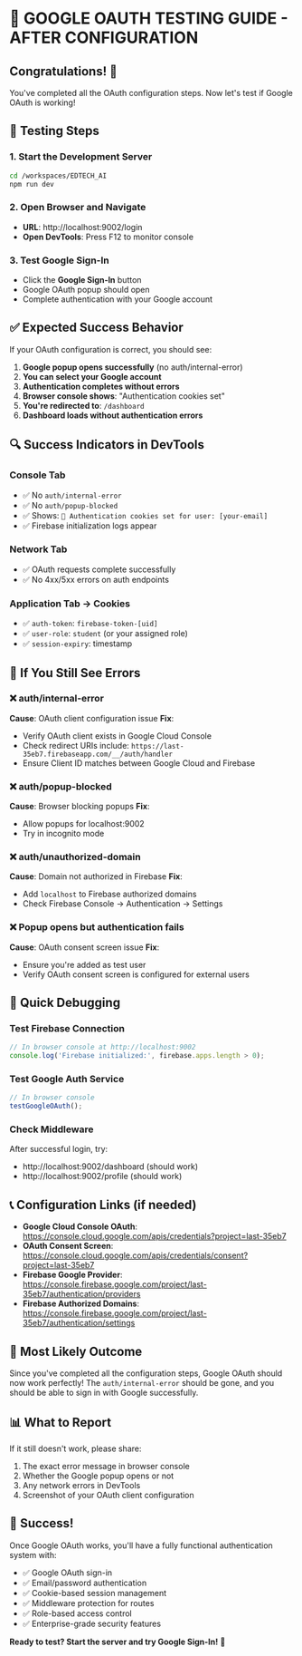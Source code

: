 # 🎉 GOOGLE OAUTH TESTING GUIDE - AFTER CONFIGURATION

## Congratulations! 🎊

You've completed all the OAuth configuration steps. Now let's test if Google OAuth is working!

## 🚀 Testing Steps

### 1. Start the Development Server
```bash
cd /workspaces/EDTECH_AI
npm run dev
```

### 2. Open Browser and Navigate
- **URL**: http://localhost:9002/login
- **Open DevTools**: Press F12 to monitor console

### 3. Test Google Sign-In
- Click the **Google Sign-In** button
- Google OAuth popup should open
- Complete authentication with your Google account

## ✅ Expected Success Behavior

If your OAuth configuration is correct, you should see:

1. **Google popup opens successfully** (no auth/internal-error)
2. **You can select your Google account**
3. **Authentication completes without errors**
4. **Browser console shows**: "Authentication cookies set"
5. **You're redirected to**: `/dashboard`
6. **Dashboard loads without authentication errors**

## 🔍 Success Indicators in DevTools

### Console Tab
- ✅ No `auth/internal-error`
- ✅ No `auth/popup-blocked`
- ✅ Shows: `🍪 Authentication cookies set for user: [your-email]`
- ✅ Firebase initialization logs appear

### Network Tab
- ✅ OAuth requests complete successfully
- ✅ No 4xx/5xx errors on auth endpoints

### Application Tab → Cookies
- ✅ `auth-token`: `firebase-token-[uid]`
- ✅ `user-role`: `student` (or your assigned role)
- ✅ `session-expiry`: timestamp

## 🚨 If You Still See Errors

### ❌ auth/internal-error
**Cause**: OAuth client configuration issue
**Fix**: 
- Verify OAuth client exists in Google Cloud Console
- Check redirect URIs include: `https://last-35eb7.firebaseapp.com/__/auth/handler`
- Ensure Client ID matches between Google Cloud and Firebase

### ❌ auth/popup-blocked
**Cause**: Browser blocking popups
**Fix**: 
- Allow popups for localhost:9002
- Try in incognito mode

### ❌ auth/unauthorized-domain
**Cause**: Domain not authorized in Firebase
**Fix**: 
- Add `localhost` to Firebase authorized domains
- Check Firebase Console → Authentication → Settings

### ❌ Popup opens but authentication fails
**Cause**: OAuth consent screen issue
**Fix**: 
- Ensure you're added as test user
- Verify OAuth consent screen is configured for external users

## 🔧 Quick Debugging

### Test Firebase Connection
```javascript
// In browser console at http://localhost:9002
console.log('Firebase initialized:', firebase.apps.length > 0);
```

### Test Google Auth Service
```javascript
// In browser console
testGoogleOAuth();
```

### Check Middleware
After successful login, try:
- http://localhost:9002/dashboard (should work)
- http://localhost:9002/profile (should work)

## 📞 Configuration Links (if needed)

- **Google Cloud Console OAuth**: https://console.cloud.google.com/apis/credentials?project=last-35eb7
- **OAuth Consent Screen**: https://console.cloud.google.com/apis/credentials/consent?project=last-35eb7
- **Firebase Google Provider**: https://console.firebase.google.com/project/last-35eb7/authentication/providers
- **Firebase Authorized Domains**: https://console.firebase.google.com/project/last-35eb7/authentication/settings

## 🎯 Most Likely Outcome

Since you've completed all the configuration steps, Google OAuth should now work perfectly! The `auth/internal-error` should be gone, and you should be able to sign in with Google successfully.

## 📊 What to Report

If it still doesn't work, please share:
1. The exact error message in browser console
2. Whether the Google popup opens or not
3. Any network errors in DevTools
4. Screenshot of your OAuth client configuration

## 🎉 Success!

Once Google OAuth works, you'll have a fully functional authentication system with:
- ✅ Google OAuth sign-in
- ✅ Email/password authentication
- ✅ Cookie-based session management
- ✅ Middleware protection for routes
- ✅ Role-based access control
- ✅ Enterprise-grade security features

**Ready to test? Start the server and try Google Sign-In!** 🚀
